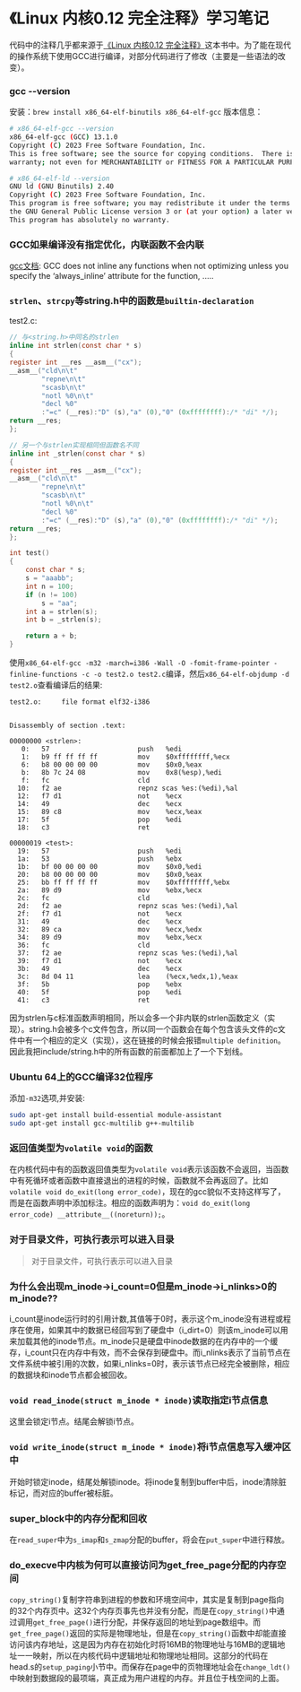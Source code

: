 

# 《Linux 内核0.12 完全注释》学习笔记
代码中的注释几乎都来源于[《Linux 内核0.12 完全注释》](http://www.oldlinux.org/download/CLK-5.0-WithCover.pdf)这本书中。为了能在现代的操作系统下使用GCC进行编译，对部分代码进行了修改（主要是一些语法的改变）。


### gcc --version
安装：`brew install x86_64-elf-binutils x86_64-elf-gcc`
版本信息：
```sh
# x86_64-elf-gcc --version
x86_64-elf-gcc (GCC) 13.1.0
Copyright (C) 2023 Free Software Foundation, Inc.
This is free software; see the source for copying conditions.  There is NO
warranty; not even for MERCHANTABILITY or FITNESS FOR A PARTICULAR PURPOSE.

# x86_64-elf-ld --version
GNU ld (GNU Binutils) 2.40
Copyright (C) 2023 Free Software Foundation, Inc.
This program is free software; you may redistribute it under the terms of
the GNU General Public License version 3 or (at your option) a later version.
This program has absolutely no warranty.
```


### GCC如果编译没有指定优化，内联函数不会内联
[gcc文档](https://gcc.gnu.org/onlinedocs/gcc/Inline.html): GCC does not inline any functions when not optimizing unless you specify the ‘always_inline’ attribute for the function, .....


### `strlen`、`strcpy`等string.h中的函数是`builtin-declaration`
test2.c:
```c
// 与<string.h>中同名的strlen
inline int strlen(const char * s)
{
register int __res __asm__("cx");
__asm__("cld\n\t"
        "repne\n\t"
        "scasb\n\t"
        "notl %0\n\t"
        "decl %0"
        :"=c" (__res):"D" (s),"a" (0),"0" (0xffffffff):/* "di" */);
return __res;
};

// 另一个与strlen实现相同但函数名不同
inline int _strlen(const char * s)
{
register int __res __asm__("cx");
__asm__("cld\n\t"
        "repne\n\t"
        "scasb\n\t"
        "notl %0\n\t"
        "decl %0"
        :"=c" (__res):"D" (s),"a" (0),"0" (0xffffffff):/* "di" */);
return __res;
};

int test()
{
    const char * s;
    s = "aaabb";
    int n = 100;
    if (n != 100)
        s = "aa";
    int a = strlen(s);
    int b = _strlen(s);

    return a + b;
}
```

使用`x86_64-elf-gcc -m32 -march=i386 -Wall -O -fomit-frame-pointer -finline-functions -c -o test2.o test2.c`编译，然后`x86_64-elf-objdump -d test2.o`查看编译后的结果:

```
test2.o:     file format elf32-i386


Disassembly of section .text:

00000000 <strlen>:
   0:	57                   	push   %edi
   1:	b9 ff ff ff ff       	mov    $0xffffffff,%ecx
   6:	b8 00 00 00 00       	mov    $0x0,%eax
   b:	8b 7c 24 08          	mov    0x8(%esp),%edi
   f:	fc                   	cld
  10:	f2 ae                	repnz scas %es:(%edi),%al
  12:	f7 d1                	not    %ecx
  14:	49                   	dec    %ecx
  15:	89 c8                	mov    %ecx,%eax
  17:	5f                   	pop    %edi
  18:	c3                   	ret

00000019 <test>:
  19:	57                   	push   %edi
  1a:	53                   	push   %ebx
  1b:	bf 00 00 00 00       	mov    $0x0,%edi
  20:	b8 00 00 00 00       	mov    $0x0,%eax
  25:	bb ff ff ff ff       	mov    $0xffffffff,%ebx
  2a:	89 d9                	mov    %ebx,%ecx
  2c:	fc                   	cld
  2d:	f2 ae                	repnz scas %es:(%edi),%al
  2f:	f7 d1                	not    %ecx
  31:	49                   	dec    %ecx
  32:	89 ca                	mov    %ecx,%edx
  34:	89 d9                	mov    %ebx,%ecx
  36:	fc                   	cld
  37:	f2 ae                	repnz scas %es:(%edi),%al
  39:	f7 d1                	not    %ecx
  3b:	49                   	dec    %ecx
  3c:	8d 04 11             	lea    (%ecx,%edx,1),%eax
  3f:	5b                   	pop    %ebx
  40:	5f                   	pop    %edi
  41:	c3                   	ret
```
因为strlen与c标准函数声明相同，所以会多一个非内联的strlen函数定义（实现）。string.h会被多个c文件包含，所以同一个函数会在每个包含该头文件的c文件中有一个相应的定义（实现），这在链接的时候会报错`multiple definition`。因此我把include/string.h中的所有函数的前面都加上了一个下划线。


### Ubuntu 64上的GCC编译32位程序

添加`-m32`选项,并安装:

```sh 
sudo apt-get install build-essential module-assistant  
sudo apt-get install gcc-multilib g++-multilib  
```

### 返回值类型为`volatile void`的函数

在内核代码中有的函数返回值类型为`volatile void`表示该函数不会返回，当函数中有死循环或者函数中直接退出的进程的时候，函数就不会再返回了。比如`volatile void do_exit(long error_code)`，现在的gcc貌似不支持这样写了，而是在函数声明中添加标注。相应的函数声明为：`void do_exit(long error_code) __attribute__((noreturn));`。


### 对于目录文件，可执行表示可以进入目录
>对于目录文件，可执行表示可以进入目录


### 为什么会出现m_inode->i_count=0但是m_inode->i_nlinks>0的m_inode??
i_count是inode运行时的引用计数,其值等于0时，表示这个m_inode没有进程或程序在使用，如果其中的数据已经回写到了硬盘中（i_dirt=0）则该m_inode可以用来加载其他的inode节点。m_inode只是硬盘中inode数据的在内存中的一个缓存，i_count只在内存中有效，而不会保存到硬盘中。而i_nlinks表示了当前节点在文件系统中被引用的次数，如果i_nlinks=0时，表示该节点已经完全被删除，相应的数据块和inode节点都会被回收。


### `void read_inode(struct m_inode * inode)`读取指定i节点信息
这里会锁定i节点。结尾会解锁i节点。


### `void write_inode(struct m_inode * inode)`将i节点信息写入缓冲区中
开始时锁定inode，结尾处解锁inode。将inode复制到buffer中后，inode清除脏标记，而对应的buffer被标脏。


### super_block中的内存分配和回收
在`read_super`中为`s_imap`和`s_zmap`分配的buffer，将会在`put_super`中进行释放。


### do_execve中内核为何可以直接访问为get_free_page分配的内存空间
`copy_string()`复制字符串到进程的参数和环境空间中，其实是复制到page指向的32个内存页中。这32个内存页事先也并没有分配，而是在`copy_string()`中通过调用`get_free_page()`进行分配，并保存返回的地址到page数组中。而`get_free_page()`返回的实际是物理地址，但是在`copy_string()`函数中却能直接访问该内存地址，这是因为内存在初始化时将16MB的物理地址与16MB的逻辑地址一一映射，所以在内核代码中逻辑地址和物理地址相同。这部分的代码在head.s的`setup_paging`小节中。而保存在page中的页物理地址会在`change_ldt()`中映射到数据段的最项端，真正成为用户进程的内存。并且位于栈空间的上面。